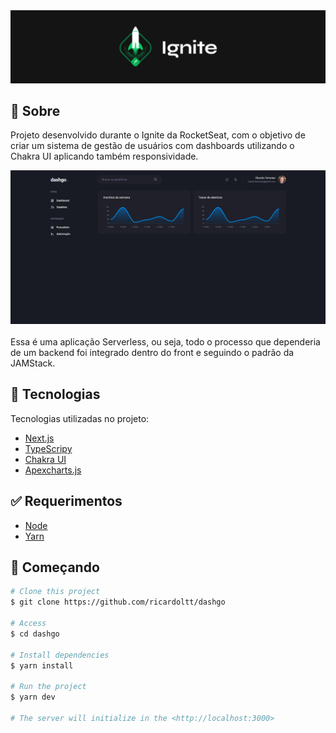 <img alt="ignite" src="https://github.com/ricardoltt/dashgo/blob/main/.github/background.png" />

## :dart: Sobre

Projeto desenvolvido durante o Ignite da RocketSeat, com o objetivo de criar um sistema de gestão de usuários com dashboards utilizando o Chakra UI aplicando também responsividade.

<img alt="exemplo da tela" src="https://github.com/ricardoltt/dashgo/blob/main/.github/1.png" />
<br>
<br>
Essa é uma aplicação Serverless, ou seja, todo o processo que dependeria de um backend foi integrado dentro do front e seguindo o padrão da JAMStack.

## :rocket: Tecnologias

Tecnologias utilizadas no projeto:

- [Next.js](https://nextjs.org/)
- [TypeScripy](https://www.typescriptlang.org/)
- [Chakra UI](https://chakra-ui.com)
- [Apexcharts.js](https://apexcharts.com)

## :white_check_mark: Requerimentos

- [Node](https://nodejs.org/en/)
- [Yarn](https://yarnpkg.com/lang/en/)

## :checkered_flag: Começando

```bash
# Clone this project
$ git clone https://github.com/ricardoltt/dashgo

# Access
$ cd dashgo

# Install dependencies
$ yarn install

# Run the project
$ yarn dev

# The server will initialize in the <http://localhost:3000>
```
